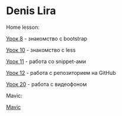 # Denis Lira
Home lesson:

[Урок 8](https://denis-li.github.io/lesson_8/ "Домашнее задание") - знакомство с bootstrap

[Урок 10](https://denis-li.github.io/lesson_10/ "Домашнее задание") - знакомство с less

[Урок 11](https://denis-li.github.io/lesson_11/ "Домашнее задание") - работа со snippet-ами

[Урок 12](https://denis-li.github.io/lesson_12/ "Домашнее задание") - работа с репозиторием на GitHub

[Урок 20](https://denis-li.github.io/lesson_20/ "Домашнее задание") - работа с видеофоном

Mavic:

[Mavic](https://denis-li.github.io/mavic/ "Mavic")
